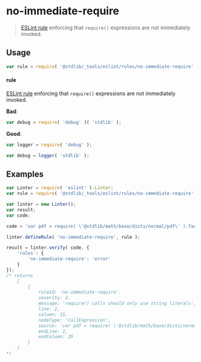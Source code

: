<!--

@license Apache-2.0

Copyright (c) 2018 The Stdlib Authors.

Licensed under the Apache License, Version 2.0 (the "License");
you may not use this file except in compliance with the License.
You may obtain a copy of the License at

   http://www.apache.org/licenses/LICENSE-2.0

Unless required by applicable law or agreed to in writing, software
distributed under the License is distributed on an "AS IS" BASIS,
WITHOUT WARRANTIES OR CONDITIONS OF ANY KIND, either express or implied.
See the License for the specific language governing permissions and
limitations under the License.

-->

# no-immediate-require

> [ESLint rule][eslint-rules] enforcing that `require()` expressions are not immediately invoked.

<section class="intro">

</section>

<!-- /.intro -->

<section class="usage">

## Usage

```javascript
var rule = require( '@stdlib/_tools/eslint/rules/no-immediate-require' );
```

#### rule

[ESLint rule][eslint-rules] enforcing that `require()` expressions are not immediately invoked.

**Bad**:

<!-- eslint-disable stdlib/no-immediate-require -->

```javascript
var debug = require( 'debug' )( 'stdlib' );
```

**Good**:

``` javascript 
var logger = require( 'debug' );

var debug = logger( 'stdlib' );
```

</section>

<!-- /.usage -->

<section class="examples">

## Examples

<!-- eslint no-undef: "error" -->

```javascript
var Linter = require( 'eslint' ).Linter;
var rule = require( '@stdlib/_tools/eslint/rules/no-immediate-require' );

var linter = new Linter();
var result;
var code;

code = 'var pdf = require( \'@stdlib/math/base/dists/normal/pdf\' ).factory( 0.0, 1.0 );';

linter.defineRule( 'no-immediate-require', rule );

result = linter.verify( code, {
    'rules': {
        'no-immediate-require': 'error'
    }
});
/* returns
    [
        {
            ruleId: 'no-immediate-require',
            severity: 2,
            message: 'require() calls should only use string literals',
            line: 2,
            column: 15,
            nodeType: 'CallExpression',
            source: 'var pdf = require( \'@stdlib/math/base/dists/normal/pdf\' ).factory( 0.0, 1.0 );',
            endLine: 2,
            endColumn: 29
        }
    ]
*/
```

</section>

<!-- /.examples -->

<section class="links">

[eslint-rules]: https://eslint.org/docs/developer-guide/working-with-rules

</section>

<!-- /.links -->
